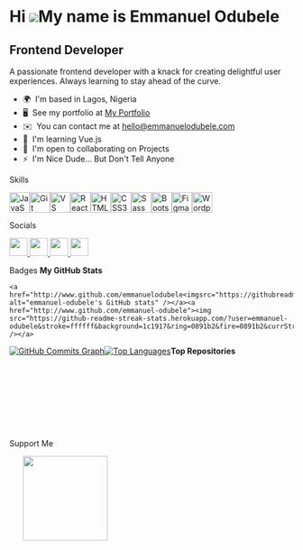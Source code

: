 Hi ![](https://user-images.githubusercontent.com/18350557/176309783-0785949b-9127-417c-8b55-ab5a4333674e.gif)My name is Emmanuel Odubele
========================================================================================================================================

Frontend Developer
------------------

A passionate frontend developer with a knack for creating delightful user experiences. Always learning to stay ahead of the curve.

*   🌍  I'm based in Lagos, Nigeria
*   🖥️  See my portfolio at [My Portfolio](http://emmanuelodubele.com)
*   ✉️  You can contact me at [hello@emmanuelodubele.com](mailto:hello@emmanuelodubele.com)
*   🧠  I'm learning Vue.js
*   🤝  I'm open to collaborating on Projects
*   ⚡  I'm Nice Dude... But Don't Tell Anyone

Skills 
<p align="left">
<a href="https://developer.mozilla.org/en-US/docs/Web/JavaScript" target="_blank" rel="noreferrer"><img src="https://raw.githubusercontent.com/danielcranney/readme-generator/main/public/icons/skills/javascript-colored.svg" width="36" height="36" alt="JavaScript" /></a><a href="https://git-scm.com/" target="_blank" rel="noreferrer"><img src="https://raw.githubusercontent.com/danielcranney/readme-generator/main/public/icons/skills/git-colored.svg" width="36" height="36" alt="Git" /></a><a href="https://code.visualstudio.com/" target="_blank" rel="noreferrer"><img src="https://raw.githubusercontent.com/danielcranney/readme-generator/main/public/icons/skills/visualstudiocode.svg" width="36" height="36" alt="VS Code" /></a><a href="https://reactjs.org/" target="_blank" rel="noreferrer"><img src="https://raw.githubusercontent.com/danielcranney/readme-generator/main/public/icons/skills/react-colored.svg" width="36" height="36" alt="React" /></a><a href="https://developer.mozilla.org/en-US/docs/Glossary/HTML5" target="_blank" rel="noreferrer"><img src="https://raw.githubusercontent.com/danielcranney/readme-generator/main/public/icons/skills/html5-colored.svg" width="36" height="36" alt="HTML5" /></a><a href="https://www.w3.org/TR/CSS/#css" target="_blank" rel="noreferrer"><img src="https://raw.githubusercontent.com/danielcranney/readme-generator/main/public/icons/skills/css3-colored.svg" width="36" height="36" alt="CSS3" /></a><a href="https://sass-lang.com/" target="_blank" rel="noreferrer"><img src="https://raw.githubusercontent.com/danielcranney/readme-generator/main/public/icons/skills/sass-colored.svg" width="36" height="36" alt="Sass" /></a><a href="https://getbootstrap.com/" target="_blank" rel="noreferrer"><img src="https://raw.githubusercontent.com/danielcranney/readme-generator/main/public/icons/skills/bootstrap-colored.svg" width="36" height="36" alt="Bootstrap" /></a><a href="https://www.figma.com/" target="_blank" rel="noreferrer"><img src="https://raw.githubusercontent.com/danielcranney/readme-generator/main/public/icons/skills/figma-colored.svg" width="36" height="36" alt="Figma" /></a><a href="https://wordpress.com" target="_blank" rel="noreferrer"><img src="https://raw.githubusercontent.com/danielcranney/readme-generator/main/public/icons/skills/wordpress-colored.svg" width="36" height="36" alt="Wordpress" /></a></p>
                    
Socials
                  
<p align="left">
                                                                                                                                                                                          <a href="https://www.codepen.io/emmanuel-odubele" target="_blank" rel="noreferrer">
                                                                                                                                                                                        <picture>
                                                                                                                                                                                        <source media="(prefers-color-scheme: dark)" srcset="https://raw.githubusercontent.com/danielcranney/readme-generator/main/public/icons/socials/codepen-dark.svg" />
                                                                                                                                                                                        <source media="(prefers-color-scheme: light)" srcset="https://raw.githubusercontent.com/danielcranney/readme-generator/main/public/icons/socials/codepen.svg" />
                                                                                                                                                                                        <img src="https://raw.githubusercontent.com/danielcranney/readme-generator/main/public/icons/socials/codepen.svg" width="32" height="32" />
                                                                                                                                                                                        </picture>
                                                                                                                                                                                        </a>
                                                                                                                                                                                          <a href="https://www.github.com/emmanuel-odubele" target="_blank" rel="noreferrer">
                                                                                                                                                                                        <picture>
                                                                                                                                                                                        <source media="(prefers-color-scheme: dark)" srcset="https://raw.githubusercontent.com/danielcranney/readme-generator/main/public/icons/socials/github-dark.svg" />
                                                                                                                                                                                        <source media="(prefers-color-scheme: light)" srcset="https://raw.githubusercontent.com/danielcranney/readme-generator/main/public/icons/socials/github.svg" />
                                                                                                                                                                                        <img src="https://raw.githubusercontent.com/danielcranney/readme-generator/main/public/icons/socials/github.svg" width="32" height="32" />
                                                                                                                                                                                        </picture>
                                                                                                                                                                                        </a>
                                                                                                                                                                                          <a href="https://www.linkedin.com/in/emmanuel-odubele-7ab7551b6/" target="_blank" rel="noreferrer">
                                                                                                                                                                                        <picture>
                                                                                                                                                                                        <source media="(prefers-color-scheme: dark)" srcset="https://raw.githubusercontent.com/danielcranney/readme-generator/main/public/icons/socials/linkedin-dark.svg" />
                                                                                                                                                                                        <source media="(prefers-color-scheme: light)" srcset="https://raw.githubusercontent.com/danielcranney/readme-generator/main/public/icons/socials/linkedin.svg" />
                                                                                                                                                                                        <img src="https://raw.githubusercontent.com/danielcranney/readme-generator/main/public/icons/socials/linkedin.svg" width="32" height="32" />
                                                                                                                                                                                        </picture>
                                                                                                                                                                                        </a>
                                                                                                                                                                                          <a href="http://www.medium.com/@emmanuel-odubele/" target="_blank" rel="noreferrer">
                                                                                                                                                                                        <picture>
                                                                                                                                                                                        <source media="(prefers-color-scheme: dark)" srcset="https://raw.githubusercontent.com/danielcranney/readme-generator/main/public/icons/socials/medium-dark.svg" />
                                                                                                                                                                                        <source media="(prefers-color-scheme: light)" srcset="https://raw.githubusercontent.com/danielcranney/readme-generator/main/public/icons/socials/medium.svg" />
                                                                                                                                                                                        <img src="https://raw.githubusercontent.com/danielcranney/readme-generator/main/public/icons/socials/medium.svg" width="32" height="32" />
                                                                                                                                                                                        </picture>
                                                                                                                                                                                        </a></p>

Badges
<b>My GitHub Stats</b>
            
    <a href="http://www.github.com/emmanuelodubele<imgsrc="https://githubreadmestats.vercel.app/apiusername=emmanuelodubele&show_icons=true&hide=&count_private=true&title_color=0891b2&text_color=ffffff&icon_color=0891b2&bg_color=1c1917&hide_border=true&show_icons=true" alt="emmanuel-odubele's GitHub stats" /></a><a href="http://www.github.com/emmanuel-odubele"><img src="https://github-readme-streak-stats.herokuapp.com/?user=emmanuel-odubele&stroke=ffffff&background=1c1917&ring=0891b2&fire=0891b2&currStreakNum=ffffff&currStreakLabel=0891b2&sideNums=ffffff&sideLabels=ffffff&dates=ffffff&hide_border=true" /></a>
<a
href="http://www.github.com/emmanuel-odubele"><img src="https://github-readme-activity-graph.cyclic.app/graph?username=emmanuel-odubele&bg_color=1c1917&color=ffffff&line=0891b2&point=ffffff&area_color=1c1917&area=true&hide_border=true&custom_title=GitHub%20Commits%20Graph" alt="GitHub Commits Graph" /></a><a href="https://github.com/emmanuel-odubele" align="left"><img src="https://github-readme-stats.vercel.app/api/top-langs/?username=emmanuel-odubele&langs_count=10&title_color=0891b2&text_color=ffffff&icon_color=0891b2&bg_color=1c1917&hide_border=true&locale=en&custom_title=Top%20%Languages" alt="Top Languages" /></a><b>Top Repositories</b><div width="100%" align="center"></div><br /><br /><br /><br /><br /><br /><br />
                      
Support Me

<ul style="list-style-type: none; margin: 0;"><li style="display: inline-block; margin-right: 0.25rem;"><a href="https://www.buymeacoffee.com/emmanuelodubele"><img src="https://cdn.buymeacoffee.com/buttons/v2/default-yellow.png" width="150"/></a></li></ul>
